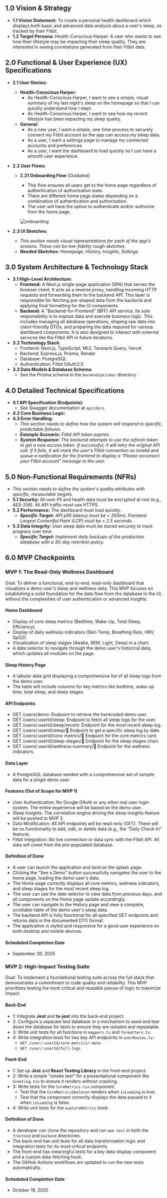 
## **1.0 Vision & Strategy**

- **1.1 Vision Statement:** To create a personal health dashboard which displays both basic and advanced data analysis about a user's sleep, as tracked by their Fitbit.
- **1.2 Target Persona:** Health-Conscious Harper: A user who wants to see how their lifestyle may be impacting their sleep quality. They are interested in seeing correlations generated from their Fitbit data.

## **2.0 Functional & User Experience (UX) Specifications**

- **2.1 User Stories:**
  - **Health-Conscious Harper:**
    - As Health-Conscious Harper, I want to see a simple, visual summary of my last night's sleep on the homepage so that I can quickly understand how I slept.
    - As Health-Conscious Harper, I want to see how my recent lifestyle has been impacting my sleep quality.
  - **General:**
    - As a new user, I want a simple, one-time process to securely connect my Fitbit account so the app can access my sleep data.
    - As a user, I want a settings page to manage my connected accounts and preferences.
    - As a user, I want the dashboard to load quickly so I can have a smooth user experience.
- **2.2 User Flows:**

  - **2.21 Onboarding Flow** (Outdated)

    - This flow ensures all users get to the home page regardless of authentication of authorization state.
    - There are different home page states depending on a combination of authentication and authorization.
    - The user will have the option to authenticate and/or authorize from the home page.

    ![onboarding](./assets/onboarding.jpeg)

- **2.3 UI Sketches:**
  - _This section needs visual representations for each of the app's screens. These can be low-fidelity rough sketches._
  - **_Needed Sketches:_** _Homepage, History, Insights, Settings_

## **3.0 System Architecture & Technology Stack**

- **3.1 High-Level Architecture:**
  - **Frontend:** A Next.js single-page application (SPA) that serves the browser client. It acts as a reverse proxy, handling incoming HTTP requests and forwarding them to the backend API. This layer is responsible for fetching pre-shaped data from the backend and applying final formatting for the UI components.
  - **Backend:** A "Backend-for-Frontend" (BFF) API service. Its sole responsibility is to expose data and execute business logic. This includes managing all database operations, shaping raw data into client-friendly DTOs, and preparing the data required for various dashboard components. It is also designed to interact with external services like the Fitbit API in future iterations.
- **3.2 Technology Stack:**
  - Frontend: Next.js, TypeScript, MUI,  Tanstack Query, Vercel
  - Backend: Express.js, Prisma, Render
  - Database: PostgreSQL
  - Authentication: Fitbit OAuth2.0
- **3.3 Data Models & Database Schema:**
  - See the Prisma schema in the `backend/prisma/` directory.

## **4.0 Detailed Technical Specifications**

- **4.1 API Specification (Endpoints):**
  - See Swagger documentation at `api/docs`.
- **4.2 Core Business Logic:**
- **4.3 Error Handling:**
  - _This section needs to define how the system will respond to specific, predictable failures._
  - **_Example Scenario:_** _Fitbit API token expires._
  - **_System Response:_** _The backend attempts to use the refresh token to get a new access token. If successful, it will retry the original API call. If it fails, it will mark the user's Fitbit connection as invalid and queue a notification for the frontend to display a "Please reconnect your Fitbit account" message to the user._

## **5.0 Non-Functional Requirements (NFRs)**

- _This section needs to define the system's quality attributes with specific, measurable targets._
- **5.1 Security:** All user PII and health data must be encrypted at rest (e.g., AES-256). All API traffic must use HTTPS.
- **5.2 Performance:** The dashboard must load quickly.
  - **_Specific Target:_** _API p95 latency must be < 300ms. Frontend Largest Contentful Paint (LCP) must be < 2.5 seconds._
- **5.3 Data Integrity:** User sleep data must be stored securely to track progress over time.
  - **_Specific Target:_** _Implement daily backups of the production database with a 30-day retention policy._

## 6.0 MVP Checkpoints

### MVP 1: The Read-Only Wellness Dashboard

Goal: To deliver a functional, end-to-end, read-only dashboard that visualizes a demo user's sleep and wellness data. This MVP focuses on establishing a solid foundation for the data flow from the database to the UI, without the complexities of user authentication or advanced insights.

#### Home Dashboard

- Display of core sleep metrics (Bedtime, Wake-Up, Total Sleep, Efficiency).
- Display of daily wellness indicators (Skin Temp, Breathing Rate, HRV, SpO2).
- Visualization of sleep stages (Awake, REM, Light, Deep) in a chart.
- A date selector to navigate through the demo user's historical data, which updates all modules on the page.

#### Sleep History Page

- A tabular data grid displaying a comprehensive list of all sleep logs from the demo user.
- The table will include columns for key metrics like bedtime, wake-up time, total sleep, and sleep stages.

#### API Endpoints

- GET /users/demo: Endpoint to retrieve the hardcoded demo user.
- GET /users/:userId/sleep: Endpoint to fetch all sleep logs for the user.
- GET /users/:userId/sleep/recent: Endpoint for the most recent sleep log.
- GET /users/:userId/sleep/:date: Endpoint to get a specific sleep log by date.
- GET /users/:userId/core-metrics/:date: Endpoint for the core metrics card.
- GET /users/:userId/sleep-stages/:date: Endpoint for the sleep stages chart.
- GET /users/:userId/wellness-summary/:date: Endpoint for the wellness indicators.

#### Data Layer

- A PostgreSQL database seeded with a comprehensive set of sample data for a single demo user.

#### Features (Out of Scope for MVP 1)

- User Authentication: No Google OAuth or any other real user login system. The entire experience will be based on the demo user.
- Sleep Insights: The correlation engine driving the sleep insights feature will be pushed to MVP 2.
- Data Modification: All API endpoints will be read-only (GET). There will be no functionality to add, edit, or delete data (e.g., the "Daily Check-In" feature).
- Fitbit Integration: No live connection or data sync with the Fitbit API. All data will come from the pre-populated database.

#### Definition of Done

- A user can launch the application and land on the splash page.
- Clicking the "See a Demo" button successfully navigates the user to the home page, loading the demo user's data.
- The Home page correctly displays all core metrics, wellness indicators, and sleep stages for the most recent sleep log.
- The user can use the date selector to view data from previous days, and all components on the Home page update accordingly.
- The user can navigate to the History page and view a complete, scrollable table of the demo user's sleep data.
- The backend API is fully functional for all specified GET endpoints and returns data in the documented DTO format.
- The application is styled and responsive for a good user experience on both desktop and mobile devices.

#### Scheduled Completion Date

- September 30, 2025 

### MVP 2: High-Impact Testing Suite

Goal: To implement a foundational testing suite across the full stack that demonstrates a commitment to code quality and reliability. This MVP prioritizes testing the most critical and reusable pieces of logic to maximize impact.

#### Back-End

- 1: Integrate **Jest** and **ts-jest** into the back-end project.
- 2: Configure a separate test database or a mechanism to seed and tear down the database for tests to ensure they are isolated and repeatable.
- 3: Write unit tests for all functions in `mappers.ts` and `formatters.ts`.
- 4: Write integration tests for two key API endpoints in `userRoutes.ts`: 
	- `GET /user/:userId/core-metrics/:date`
	- `GET /user/:userId/full-logs`

#### Front-End

- 1: Set up **Jest** and **React Testing Library** in the front-end project.
- 2: Write a simple "smoke test" for a presentational component like `Greeting.tsx` to ensure it renders without crashing.
- 3: Write tests for the `CoreMetrics.tsx` component.
	- Test that the `CoreMetricsSkeleton` renders when `isLoading` is true.
	- Test that the component correctly displays the data passed to it when `isLoading` is false.
- 4: Write unit tests for the `useCoreMetrics` hook.

#### Definition of Done

- A developer can clone the repository and run `npm test` in both the `frontend` and `backend` directories.
- The back-end has unit tests for all data transformation logic and integration tests for its most critical endpoints.
- The front-end has meaningful tests for a key data-display component and a custom data-fetching hook.
- The GitHub Actions workflows are updated to run the new tests automatically.

#### Scheduled Completion Date

- October 18, 2025 
